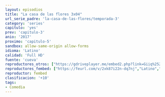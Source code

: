 ```yaml
---
layout: episodios
title: "La casa de las flores 3x04"
url_serie_padre: 'la-casa-de-las-flores/temporada-3'
category: 'series'
capitulo: 'yes'
prev: 'capitulo-3'
anio: '2017'
proximo: 'capitulo-5'
sandbox: allow-same-origin allow-forms
idioma: 'Latino'
calidad: 'Full HD'
fuente: 'cueva'
reproductores_otros: ["https://gdriveplayer.me/embed2.php?link=Giiq%252BTZ2EMorbR%252BYY80GzwoPoHbN5hR0dgatTDZMG0%252BgVJ72RQnKAXhvJ4d2qVAESA9Hjm%252F94RWrhW2OUELZmL80PIDWGvqCOhWokSn9lQrI5sRzPfI2b9tVceGv8fs6%252B5jIovLuIcA9DWPjajSrIG3QZ%252Fl9OMz2LH4NScpJ%252B1U8nclInnrS80xkQWh41e7KTYR0m29SBwAs2ctsA%252F%252F11b","Latino","https://supervideo.tv/e/u1bnqhcd1lgx","Latino","https://mstream.website/unv5v9ta2hh0","Latino","https://gounlimited.to/embed-ujxuixq4agnz.html","Latino","https://mstream.website/fiyeyb9uc64k","Latino"]
reproductores_fembed: ["https://feurl.com/v/2xk87i22n-dq7nj","Latino","https://feurl.com/v/zrqr2ijj50px4-5","Latino"]
reproductor: fembed
clasificacion: '+10'
tags:
- Comedia
---
```












